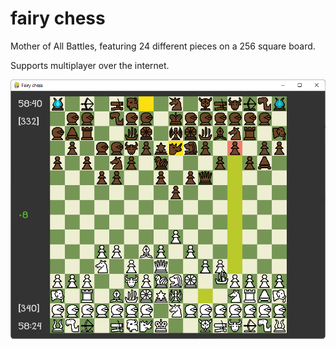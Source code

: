 # fairy chess
Mother of All Battles, featuring 24 different pieces on a 256 square board.

Supports multiplayer over the internet.

![Ingame Screenshot](https://github.com/kreativeskonto/fairy-chess/blob/main/resources/game.png)
